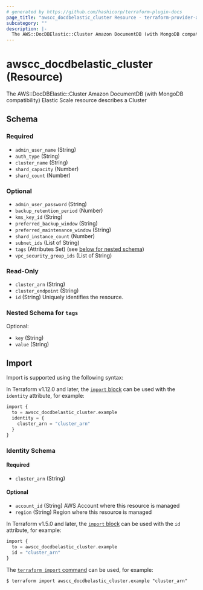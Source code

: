 ```yaml
---
# generated by https://github.com/hashicorp/terraform-plugin-docs
page_title: "awscc_docdbelastic_cluster Resource - terraform-provider-awscc"
subcategory: ""
description: |-
  The AWS::DocDBElastic::Cluster Amazon DocumentDB (with MongoDB compatibility) Elastic Scale resource describes a Cluster
---
```


# awscc_docdbelastic_cluster (Resource)

The AWS::DocDBElastic::Cluster Amazon DocumentDB (with MongoDB compatibility) Elastic Scale resource describes a Cluster



<!-- schema generated by tfplugindocs -->
## Schema

### Required

- `admin_user_name` (String)
- `auth_type` (String)
- `cluster_name` (String)
- `shard_capacity` (Number)
- `shard_count` (Number)

### Optional

- `admin_user_password` (String)
- `backup_retention_period` (Number)
- `kms_key_id` (String)
- `preferred_backup_window` (String)
- `preferred_maintenance_window` (String)
- `shard_instance_count` (Number)
- `subnet_ids` (List of String)
- `tags` (Attributes Set) (see [below for nested schema](#nestedatt--tags))
- `vpc_security_group_ids` (List of String)

### Read-Only

- `cluster_arn` (String)
- `cluster_endpoint` (String)
- `id` (String) Uniquely identifies the resource.

<a id="nestedatt--tags"></a>
### Nested Schema for `tags`

Optional:

- `key` (String)
- `value` (String)

## Import

Import is supported using the following syntax:

In Terraform v1.12.0 and later, the [`import` block](https://developer.hashicorp.com/terraform/language/import) can be used with the `identity` attribute, for example:

```terraform
import {
  to = awscc_docdbelastic_cluster.example
  identity = {
    cluster_arn = "cluster_arn"
  }
}
```

<!-- schema generated by tfplugindocs -->
### Identity Schema

#### Required

- `cluster_arn` (String)

#### Optional

- `account_id` (String) AWS Account where this resource is managed
- `region` (String) Region where this resource is managed

In Terraform v1.5.0 and later, the [`import` block](https://developer.hashicorp.com/terraform/language/import) can be used with the `id` attribute, for example:

```terraform
import {
  to = awscc_docdbelastic_cluster.example
  id = "cluster_arn"
}
```

The [`terraform import` command](https://developer.hashicorp.com/terraform/cli/commands/import) can be used, for example:

```shell
$ terraform import awscc_docdbelastic_cluster.example "cluster_arn"
```
